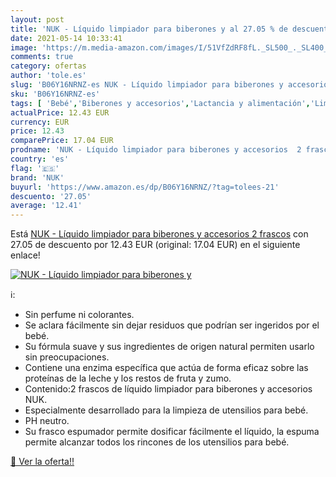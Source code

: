 ```yaml
---
layout: post
title: 'NUK - Líquido limpiador para biberones y al 27.05 % de descuento'
date: 2021-05-14 10:33:41
image: 'https://m.media-amazon.com/images/I/51VfZdRF8fL._SL500_._SL400_.jpg'
comments: true
category: ofertas
author: 'tole.es'
slug: 'B06Y16NRNZ-es NUK - Líquido limpiador para biberones y accesorios 2 frascos'
sku: 'B06Y16NRNZ-es'
tags: [ 'Bebé','Biberones y accesorios','Lactancia y alimentación','Limpieza de biberón','biberones','nuk', ]
actualPrice: 12.43 EUR
currency: EUR
price: 12.43
comparePrice: 17.04 EUR
prodname: 'NUK - Líquido limpiador para biberones y accesorios  2 frascos'
country: 'es'
flag: '🇪🇸'
brand: 'NUK'
buyurl: 'https://www.amazon.es/dp/B06Y16NRNZ/?tag=tolees-21'
descuento: '27.05'
average: '12.41'
---
```


Está [NUK - Líquido limpiador para biberones y accesorios  2 frascos](https://www.amazon.es/dp/B06Y16NRNZ/?tag=tolees-21) con 27.05 de descuento por 12.43 EUR (original: 17.04 EUR) en el siguiente enlace!

[![NUK - Líquido limpiador para biberones y](https://m.media-amazon.com/images/I/51VfZdRF8fL._SL500_._SL400_.jpg)](https://www.amazon.es/dp/B06Y16NRNZ/?tag=tolees-21)

ℹ️:

- Sin perfume ni colorantes.
- Se aclara fácilmente sin dejar residuos que podrían ser ingeridos por el bebé.
- Su fórmula suave y sus ingredientes de origen natural permiten usarlo sin preocupaciones.
- Contiene una enzima específica que actúa de forma eficaz sobre las proteínas de la leche y los restos de fruta y zumo.
- Contenido:2 frascos de líquido limpiador para biberones y accesorios NUK.
- Especialmente desarrollado para la limpieza de utensilios para bebé.
- PH neutro.
- Su frasco espumador permite dosificar fácilmente el líquido, la espuma permite alcanzar todos los rincones de los utensilios para bebé.

[🛒 Ver la oferta!!](https://www.amazon.es/dp/B06Y16NRNZ/?tag=tolees-21)
